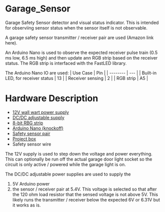 # Garage_Sensor
Garage Safety Sensor detector and visual status indicator. This is intended for observiing sensor status when the sensor itself is not observable.

A garage safety sensor transmitter / receiver pair are used (Amazon link here).

An Arduino Nano is used to observe the expected receiver pulse train (0.5 ms low, 6.5 ms high) and then update ann RGB strip based on the receiver status. The RGB strip is interfaced with the FastLED library.

The Arduino Nano IO are used:
| Use Case | Pin |
| -------- | --- |
| Built-in LED, for receiver status | 13 |
| Receiver sensing | 2 |
| RGB strip | A5 |

# Hardware Description
* [12V wall wart power supply](https://www.amazon.com/dp/B091XSVV1Y)
* [DC/DC adjustable supply](https://www.amazon.com/dp/B076H3XHXP)
* [8-bit RBG strip](https://www.amazon.com/dp/B0C7CH8VRJ)
* [Arduino Nano (knockoff)](https://www.amazon.com/dp/B0DFGR288F)
* [Safety sensor pair](https://www.amazon.com/dp/B0CB1BM9Q3)
* [Project box](https://www.amazon.com/dp/B08N1DD5WJ)
* Safety sensor wire

The 12V supply is used to step down the voltage and power everything. This can optionally be run off the actual garage door light socket so the circuit is only active / powered while the garage light is on.

The DC/DC adjustable power supplies are used to supply the 
1. 5V Arduino power
2. the sensor / receiver pair at 5.4V. This voltage is selected so that after the 120 ohm load resistor that the sensed voltage is not above 5V. This likely runs the transmitter / receiver below the expected 6V or 6.31V but it works as is. 